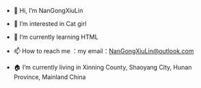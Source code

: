 - 👋 Hi, I’m NanGongXiuLin

- 👀 I’m interested in Cat girl

- 🌱 I’m currently learning HTML

- 📫 How to reach me ：my email：NanGongXiuLin@outlook.com

- 🏠 I’m currently living in Xinning County, Shaoyang City, Hunan Province, Mainland China


<!---
QingFu231/QingFu231 is a ✨ special ✨ repository because its `README.md` (this file) appears on your GitHub profile.
You can click the Preview link to take a look at your changes.
--->
